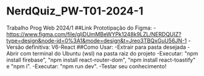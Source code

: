 # NerdQuiz_PW-T01-2024-1
Trabalho Prog Web 2024/1
##Link Prototipação do Figma: 
-https://www.figma.com/file/gIjDUmMBeWYPk1248k9LZL/NERDQUIZ?type=design&node-id=0%3A1&mode=design&t=Jreo3TBQxGuU56JN-1
  -Versão definitiva: V6-React
##Como Usar:
-Extrair para pasta desejada
-Abrir com terminal do Ubuntu (wsl) na pasta raiz do projeto
-Executar: "npm install firebase", "npm install react-router-dom", "npm install react-toastify" e "npm i".
-Executar: "npm run dev".
-Testar seu conhecimento!
